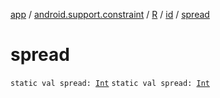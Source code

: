 [app](../../../index.md) / [android.support.constraint](../../index.md) / [R](../index.md) / [id](index.md) / [spread](./spread.md)

# spread

`static val spread: `[`Int`](https://kotlinlang.org/api/latest/jvm/stdlib/kotlin/-int/index.html)
`static val spread: `[`Int`](https://kotlinlang.org/api/latest/jvm/stdlib/kotlin/-int/index.html)